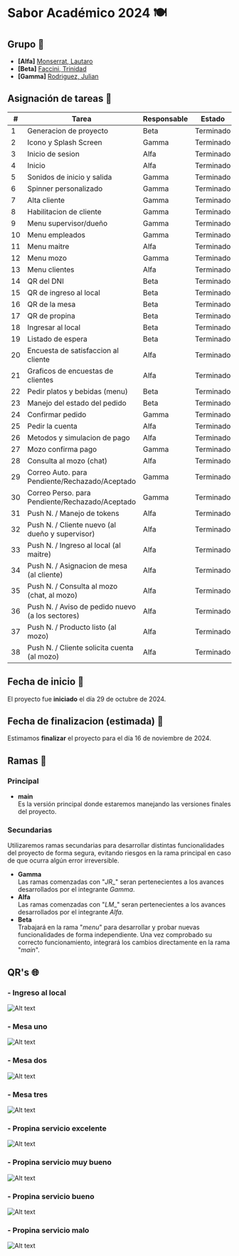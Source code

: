 # Sabor Académico 2024 🍽

## Grupo 🧠
- **[Alfa]** [Monserrat, Lautaro](https://github.com/llauu)
- **[Beta]** [Faccini, Trinidad](https://github.com/trinifaccini)
- **[Gamma]** [Rodriguez, Julian](https://github.com/rodriguezjulian)


## Asignación de tareas 📑
| #  | Tarea                                                   | Responsable | Estado    |
| -- | ------------------------------------------------------- | ----------- | --------- |
| 1  | Generacion de proyecto                                  | Beta        | Terminado |
| 2  | Icono y Splash Screen                                   | Gamma       | Terminado |
| 3  | Inicio de sesion                                        | Alfa        | Terminado |
| 4  | Inicio                                                  | Alfa        | Terminado |
| 5  | Sonidos de inicio y salida                              | Gamma       | Terminado |
| 6  | Spinner personalizado                                   | Gamma       | Terminado |
| 7  | Alta cliente                                            | Gamma       | Terminado |
| 8  | Habilitacion de cliente                                 | Gamma       | Terminado |
| 9  | Menu supervisor/dueño                                   | Gamma       | Terminado |
| 10 | Menu empleados                                          | Gamma       | Terminado |
| 11 | Menu maitre                                             | Alfa        | Terminado |
| 12 | Menu mozo                                               | Gamma       | Terminado |
| 13 | Menu clientes                                           | Alfa        | Terminado |
| 14 | QR del DNI                                              | Beta        | Terminado |
| 15 | QR de ingreso al local                                  | Beta        | Terminado |
| 16 | QR de la mesa                                           | Beta        | Terminado |
| 17 | QR de propina                                           | Beta        | Terminado |
| 18 | Ingresar al local                                       | Beta        | Terminado |
| 19 | Listado de espera                                       | Beta        | Terminado |
| 20 | Encuesta de satisfaccion al cliente                     | Alfa        | Terminado |
| 21 | Graficos de encuestas de clientes                       | Alfa        | Terminado |
| 22 | Pedir platos y bebidas (menu)                           | Beta        | Terminado |
| 23 | Manejo del estado del pedido                            | Beta        | Terminado |
| 24 | Confirmar pedido                                        | Gamma       | Terminado |
| 25 | Pedir la cuenta                                         | Alfa        | Terminado |
| 26 | Metodos y simulacion de pago                            | Alfa        | Terminado |
| 27 | Mozo confirma pago                                      | Gamma       | Terminado |
| 28 | Consulta al mozo (chat)                                 | Alfa        | Terminado |
| 29 | Correo Auto. para Pendiente/Rechazado/Aceptado          | Gamma       | Terminado |
| 30 | Correo Perso. para Pendiente/Rechazado/Aceptado         | Gamma       | Terminado |
| 31 | Push N. / Manejo de tokens                              | Alfa        | Terminado |
| 32 | Push N. / Cliente nuevo (al dueño y supervisor)         | Alfa        | Terminado |
| 33 | Push N. / Ingreso al local (al maitre)                  | Alfa        | Terminado |
| 34 | Push N. / Asignacion de mesa (al cliente)               | Alfa        | Terminado |
| 35 | Push N. / Consulta al mozo (chat, al mozo)              | Alfa        | Terminado |
| 36 | Push N. / Aviso de pedido nuevo (a los sectores)        | Alfa        | Terminado |
| 37 | Push N. / Producto listo (al mozo)                      | Alfa        | Terminado |
| 38 | Push N. / Cliente solicita cuenta (al mozo)             | Alfa        | Terminado |


## Fecha de inicio 📆
El proyecto fue **iniciado** el día 29 de octubre de 2024.


## Fecha de finalizacion (estimada) 📆
Estimamos **finalizar** el proyecto para el día 16 de noviembre de 2024.


## Ramas 🌿
### Principal
- **main**<br> Es la versión principal donde estaremos manejando las versiones finales del proyecto.


### Secundarias
Utilizaremos ramas secundarias para desarrollar distintas funcionalidades del proyecto de forma segura, evitando riesgos en la rama principal en caso de que ocurra algún error irreversible.
- **Gamma**<br> Las ramas comenzadas con "_JR__" seran pertenecientes a los avances desarrollados por el integrante _Gamma_.
- **Alfa**<br> Las ramas comenzadas con "_LM__" seran pertenecientes a los avances desarrollados por el integrante _Alfa_.
- **Beta**<br> Trabajará en la rama "_menu_" para desarrollar y probar nuevas funcionalidades de forma independiente. Una vez comprobado su correcto funcionamiento, integrará los cambios directamente en la rama "_main_".


## QR's 🌐
### - **Ingreso al local**
![Alt text](./src/assets/qrs/ingreso.png)

### - **Mesa uno**
![Alt text](./src/assets/qrs/mesauno.png)

### - **Mesa dos**
![Alt text](./src/assets/qrs/mesados.png)

### - **Mesa tres**
![Alt text](./src/assets/qrs/mesatres.png)

### - **Propina servicio excelente**
![Alt text](./src/assets/qrs/propina_excelente.png)

### - **Propina servicio muy bueno**
![Alt text](./src/assets/qrs/propina_bueno.png)

### - **Propina servicio bueno**
![Alt text](./src/assets/qrs/propina_bueno.png)

### - **Propina servicio malo**
![Alt text](./src/assets/qrs/propina_malo.png)